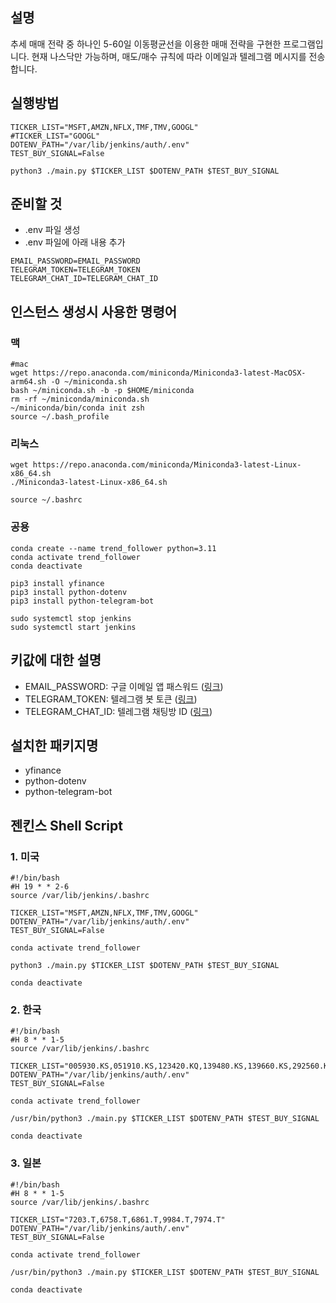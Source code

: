 ## 설명
추세 매매 전략 중 하나인 5-60일 이동평균선을 이용한 매매 전략을 구현한 프로그램입니다.
현재 나스닥만 가능하며, 매도/매수 규칙에 따라 이메일과 텔레그램 메시지를 전송합니다.

## 실행방법
```
TICKER_LIST="MSFT,AMZN,NFLX,TMF,TMV,GOOGL"
#TICKER_LIST="GOOGL"
DOTENV_PATH="/var/lib/jenkins/auth/.env"
TEST_BUY_SIGNAL=False

python3 ./main.py $TICKER_LIST $DOTENV_PATH $TEST_BUY_SIGNAL
```

## 준비할 것
- .env 파일 생성
- .env 파일에 아래 내용 추가
```
EMAIL_PASSWORD=EMAIL_PASSWORD
TELEGRAM_TOKEN=TELEGRAM_TOKEN
TELEGRAM_CHAT_ID=TELEGRAM_CHAT_ID
```


## 인스턴스 생성시 사용한 명령어
### 맥
```shell
#mac
wget https://repo.anaconda.com/miniconda/Miniconda3-latest-MacOSX-arm64.sh -O ~/miniconda.sh
bash ~/miniconda.sh -b -p $HOME/miniconda
rm -rf ~/miniconda/miniconda.sh
~/miniconda/bin/conda init zsh
source ~/.bash_profile
```
### 리눅스
```shell
wget https://repo.anaconda.com/miniconda/Miniconda3-latest-Linux-x86_64.sh
./Miniconda3-latest-Linux-x86_64.sh

source ~/.bashrc
```
### 공용
```shell
conda create --name trend_follower python=3.11
conda activate trend_follower
conda deactivate

pip3 install yfinance
pip3 install python-dotenv
pip3 install python-telegram-bot

sudo systemctl stop jenkins
sudo systemctl start jenkins
```

## 키값에 대한 설명
- EMAIL_PASSWORD: 구글 이메일 앱 패스워드 ([링크](https://support.google.com/mail/answer/185833))
- TELEGRAM_TOKEN: 텔레그램 봇 토큰 ([링크](https://ykarma1996.tistory.com/107))
- TELEGRAM_CHAT_ID: 텔레그램 채팅방 ID ([링크](https://gabrielkim.tistory.com/entry/Telegram-Bot-Token-%EB%B0%8F-Chat-Id-%EC%96%BB%EA%B8%B0))

## 설치한 패키지명
- yfinance
- python-dotenv
- python-telegram-bot

## 젠킨스 Shell Script

### 1. 미국
```shell
#!/bin/bash
#H 19 * * 2-6
source /var/lib/jenkins/.bashrc

TICKER_LIST="MSFT,AMZN,NFLX,TMF,TMV,GOOGL"
DOTENV_PATH="/var/lib/jenkins/auth/.env"
TEST_BUY_SIGNAL=False

conda activate trend_follower

python3 ./main.py $TICKER_LIST $DOTENV_PATH $TEST_BUY_SIGNAL

conda deactivate
```

### 2. 한국
```shell
#!/bin/bash
#H 8 * * 1-5
source /var/lib/jenkins/.bashrc

TICKER_LIST="005930.KS,051910.KS,123420.KQ,139480.KS,139660.KS,292560.KS,036570.KS"
DOTENV_PATH="/var/lib/jenkins/auth/.env"
TEST_BUY_SIGNAL=False

conda activate trend_follower

/usr/bin/python3 ./main.py $TICKER_LIST $DOTENV_PATH $TEST_BUY_SIGNAL

conda deactivate
```

### 3. 일본
```shell
#!/bin/bash
#H 8 * * 1-5
source /var/lib/jenkins/.bashrc

TICKER_LIST="7203.T,6758.T,6861.T,9984.T,7974.T"
DOTENV_PATH="/var/lib/jenkins/auth/.env"
TEST_BUY_SIGNAL=False

conda activate trend_follower

/usr/bin/python3 ./main.py $TICKER_LIST $DOTENV_PATH $TEST_BUY_SIGNAL

conda deactivate
```
